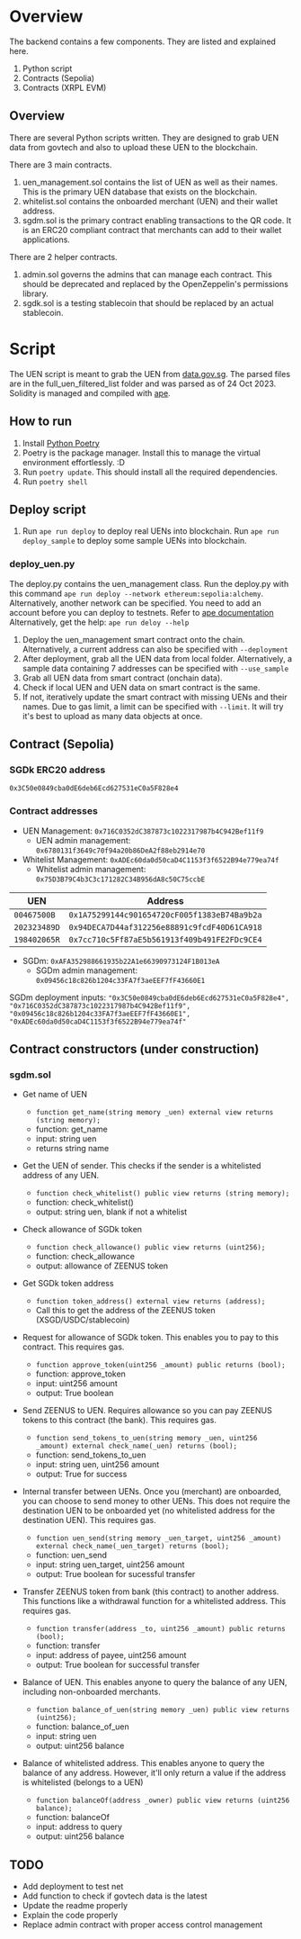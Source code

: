 # Overview
The backend contains a few components. They are listed and explained here.
1. Python script
1. Contracts (Sepolia)
1. Contracts (XRPL EVM)

## Overview
There are several Python scripts written. They are designed to grab UEN data from govtech and also to upload these UEN to the blockchain. 

There are 3 main contracts. 
1. uen_management.sol contains the list of UEN as well as their names. This is the primary UEN database that exists on the blockchain.
1. whitelist.sol contains the onboarded merchant (UEN) and their wallet address. 
1. sgdm.sol is the primary contract enabling transactions to the QR code. It is an ERC20 compliant contract that merchants can add to their wallet applications. 

There are 2 helper contracts.
1. admin.sol governs the admins that can manage each contract. This should be deprecated and replaced by the OpenZeppelin's permissions library. 
1. sgdk.sol is a testing stablecoin that should be replaced by an actual stablecoin. 

# Script
The UEN script is meant to grab the UEN from [data.gov.sg](data.gov.sg). The parsed files are in the full_uen_filtered_list folder and was parsed as of 24 Oct 2023. Solidity is managed and compiled with [ape](https://docs.apeworx.io/ape/stable/userguides/quickstart.html).

## How to run 
1. Install [Python Poetry](https://python-poetry.org/)
1. Poetry is the package manager. Install this to manage the virtual environment effortlessly. :D
1. Run `poetry update`. This should install all the required dependencies. 
1. Run `poetry shell`

## Deploy script
1. Run `ape run deploy` to deploy real UENs into blockchain. Run `ape run deploy_sample` to deploy some sample UENs into blockchain.

### deploy_uen.py
The deploy.py contains the uen_management class.
Run the deploy.py with this command `ape run deploy --network ethereum:sepolia:alchemy`. Alternatively, another network can be specified. 
You need to add an account before you can deploy to testnets. Refer to [ape documentation](https://docs.apeworx.io/ape/stable/userguides/accounts.html#live-network-accounts)
Alternatively, get the help: `ape run deloy --help`
1. Deploy the uen_management smart contract onto the chain. Alternatively, a current address can also be specified with `--deployment`
1. After deployment, grab all the UEN data from local folder. Alternatively, a sample data containing 7 addresses can be specified with `--use_sample`
1. Grab all UEN data from smart contract (onchain data).
1. Check if local UEN and UEN data on smart contract is the same.
1. If not, iteratively update the smart contract with missing UENs and their names. Due to gas limit, a limit can be specified with `--limit`. It will try it's best to upload as many data objects at once. 

## Contract (Sepolia)
### SGDk ERC20 address
`0x3C50e0849cba0dE6deb6Ecd627531eC0a5F828e4`

### Contract addresses
* UEN Management: `0x716C0352dC387873c1022317987b4C942Bef11f9`
  * UEN admin management: `0x6780131f3649c70f94a20b86DeA2f88eb2914e70`
* Whitelist Management: `0xADEc60da0d50caD4C1153f3f6522B94e779ea74f`
  * Whitelist admin management: `0x75D3B79C4b3C3c171282C34B956dA8c50C75ccbE`

| UEN | Address |
| ----------- | ----------- |
| `00467500B` | `0x1A75299144c901654720cF005f1383eB74Ba9b2a`  | 
| `202323489D` | `0x94DECA7D44af312256e88891c9fcdF40D61CA918` | `AGZ FOOD PTE LTD` |
| `198402065R` | `0x7cc710c5Ff87aE5b561913f409b491FE2FDc9CE4` | `WATCHES` |

* SGDm: `0xAFA352988661935b22A1e66390973124F1B013eA`
  * SGDm admin management: `0x09456c18c826b1204c33FA7f3aeEEF7fF43660E1`

SGDm deployment inputs:
`"0x3C50e0849cba0dE6deb6Ecd627531eC0a5F828e4", "0x716C0352dC387873c1022317987b4C942Bef11f9", "0x09456c18c826b1204c33FA7f3aeEEF7fF43660E1", "0xADEc60da0d50caD4C1153f3f6522B94e779ea74f"`

## Contract constructors (under construction)
### sgdm.sol
* Get name of UEN
  * `function get_name(string memory _uen) external view returns (string memory);`
  * function: get_name
  * input: string uen
  * returns string name

* Get the UEN of sender. This checks if the sender is a whitelisted address of any UEN. 
  * `function check_whitelist() public view returns (string memory);`
  * function: check_whitelist()
  * output: string uen, blank if not a whitelist

* Check allowance of SGDk token
  * `function check_allowance() public view returns (uint256);`
  * function: check_allowance
  * output: allowance of ZEENUS token

* Get SGDk token address
  * `function token_address() external view returns (address);`
  * Call this to get the address of the ZEENUS token (XSGD/USDC/stablecoin)

* Request for allowance of SGDk token. This enables you to pay to this contract. This requires gas.
  * `function approve_token(uint256 _amount) public returns (bool);`
  * function: approve_token
  * input: uint256 amount
  * output: True boolean

* Send ZEENUS to UEN. Requires allowance so you can pay ZEENUS tokens to this contract (the bank). This requires gas.
  * `function send_tokens_to_uen(string memory _uen, uint256 _amount) external check_name(_uen) returns (bool);` 
  * function: send_tokens_to_uen
  * input: string uen, uint256 amount
  * output: True for success

* Internal transfer between UENs. Once you (merchant) are onboarded, you can choose to send money to other UENs. This does not require the destination UEN to be onboarded yet (no whitelisted address for the destination UEN). This requires gas. 
  * `function uen_send(string memory _uen_target, uint256 _amount) external check_name(_uen_target) returns (bool);`
  * function: uen_send
  * input: string uen_target, uint256 amount
  * output: True boolean for sucessful transfer

* Transfer ZEENUS token from bank (this contract) to another address. This functions like a withdrawal function for a whitelisted address. This requires gas.
  * `function transfer(address _to, uint256 _amount) public returns (bool);`
  * function: transfer
  * input: address of payee, uint256 amount
  * output: True boolean for successful transfer

* Balance of UEN. This enables anyone to query the balance of any UEN, including non-onboarded merchants.
  * `function balance_of_uen(string memory _uen) public view returns (uint256);`
  * function: balance_of_uen
  * input: string uen
  * output: uint256 balance

* Balance of whitelisted address. This enables anyone to query the balance of any address. However, it'll only return a value if the address is whitelisted (belongs to a UEN)
  * `function balanceOf(address _owner) public view returns (uint256 balance);` 
  * function: balanceOf
  * input: address to query
  * output: uint256 balance

## TODO
* Add deployment to test net
* Add function to check if govtech data is the latest
* Update the readme properly
* Explain the code properly
* Replace admin contract with proper access control management